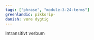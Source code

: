 ```yaml
---
tags: ["phrase", "module-3-24-terms"]
greenlandic: pikkorip-
danish: være dygtig
---
```

Intransitivt verbum